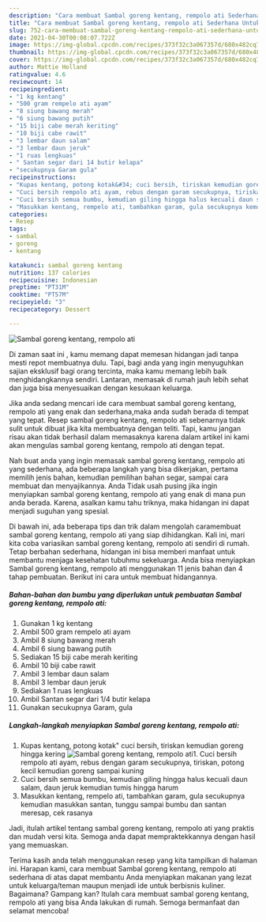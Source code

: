 ```yaml
---
description: "Cara membuat Sambal goreng kentang, rempolo ati Sederhana Untuk Jualan"
title: "Cara membuat Sambal goreng kentang, rempolo ati Sederhana Untuk Jualan"
slug: 752-cara-membuat-sambal-goreng-kentang-rempolo-ati-sederhana-untuk-jualan
date: 2021-04-30T00:08:07.722Z
image: https://img-global.cpcdn.com/recipes/373f32c3a067357d/680x482cq70/sambal-goreng-kentang-rempolo-ati-foto-resep-utama.jpg
thumbnail: https://img-global.cpcdn.com/recipes/373f32c3a067357d/680x482cq70/sambal-goreng-kentang-rempolo-ati-foto-resep-utama.jpg
cover: https://img-global.cpcdn.com/recipes/373f32c3a067357d/680x482cq70/sambal-goreng-kentang-rempolo-ati-foto-resep-utama.jpg
author: Mattie Holland
ratingvalue: 4.6
reviewcount: 14
recipeingredient:
- "1 kg kentang"
- "500 gram rempelo ati ayam"
- "8 siung bawang merah"
- "6 siung bawang putih"
- "15 biji cabe merah keriting"
- "10 biji cabe rawit"
- "3 lembar daun salam"
- "3 lembar daun jeruk"
- "1 ruas lengkuas"
- " Santan segar dari 14 butir kelapa"
- "secukupnya Garam gula"
recipeinstructions:
- "Kupas kentang, potong kotak&#34; cuci bersih, tiriskan kemudian goreng hingga kering"
- "Cuci bersih rempolo ati ayam, rebus dengan garam secukupnya, tiriskan, potong kecil kemudian goreng sampai kuning"
- "Cuci bersih semua bumbu, kemudian giling hingga halus kecuali daun salam, daun jeruk kemudian tumis hingga harum"
- "Masukkan kentang, rempelo ati, tambahkan garam, gula secukupnya kemudian masukkan santan, tunggu sampai bumbu dan santan meresap, cek rasanya"
categories:
- Resep
tags:
- sambal
- goreng
- kentang

katakunci: sambal goreng kentang 
nutrition: 137 calories
recipecuisine: Indonesian
preptime: "PT31M"
cooktime: "PT57M"
recipeyield: "3"
recipecategory: Dessert

---
```



![Sambal goreng kentang, rempolo ati](https://img-global.cpcdn.com/recipes/373f32c3a067357d/680x482cq70/sambal-goreng-kentang-rempolo-ati-foto-resep-utama.jpg)

Di zaman  saat ini , kamu memang dapat memesan hidangan jadi tanpa mesti repot membuatnya dulu. Tapi, bagi anda yang ingin menyuguhkan sajian eksklusif bagi orang tercinta, maka kamu memang lebih baik menghidangkannya sendiri. Lantaran, memasak di rumah jauh lebih sehat dan juga bisa menyesuaikan dengan kesukaan keluarga.

Jika anda sedang mencari ide cara membuat sambal goreng kentang, rempolo ati yang enak dan sederhana,maka anda sudah berada di tempat yang tepat. Resep sambal goreng kentang, rempolo ati  sebenarnya tidak sulit untuk dibuat jika kita membuatnya dengan teliti. Tapi, kamu jangan risau akan tidak berhasil dalam memasaknya 
karena dalam artikel ini kami akan mengulas sambal goreng kentang, rempolo ati dengan tepat.  



Nah buat anda yang ingin memasak sambal goreng kentang, rempolo ati yang sederhana, ada beberapa langkah yang bisa dikerjakan, pertama memilih jenis bahan, kemudian pemilihan bahan segar, sampai cara membuat dan menyajikannya. Anda Tidak usah pusing jika ingin menyiapkan sambal goreng kentang, rempolo ati yang enak di mana pun anda berada. Karena, asalkan kamu  tahu triknya, maka hidangan ini dapat menjadi suguhan yang spesial.

Di bawah ini, ada beberapa tips dan trik dalam mengolah caramembuat sambal goreng kentang, rempolo ati yang siap dihidangkan. Kali ini, mari kita coba variasikan sambal goreng kentang, rempolo ati sendiri di rumah. Tetap berbahan sederhana, hidangan ini bisa memberi manfaat untuk membantu menjaga kesehatan tubuhmu sekeluarga. Anda bisa menyiapkan Sambal goreng kentang, rempolo ati menggunakan 11 jenis bahan dan 4 tahap pembuatan. Berikut ini cara untuk membuat hidangannya.

<!--inarticleads1-->

##### Bahan-bahan dan bumbu yang diperlukan untuk pembuatan Sambal goreng kentang, rempolo ati:

1. Gunakan 1 kg kentang
1. Ambil 500 gram rempelo ati ayam
1. Ambil 8 siung bawang merah
1. Ambil 6 siung bawang putih
1. Sediakan 15 biji cabe merah keriting
1. Ambil 10 biji cabe rawit
1. Ambil 3 lembar daun salam
1. Ambil 3 lembar daun jeruk
1. Sediakan 1 ruas lengkuas
1. Ambil  Santan segar dari 1/4 butir kelapa
1. Gunakan secukupnya Garam, gula




<!--inarticleads2-->

##### Langkah-langkah menyiapkan Sambal goreng kentang, rempolo ati:

1. Kupas kentang, potong kotak&#34; cuci bersih, tiriskan kemudian goreng hingga kering
<img src="https://img-global.cpcdn.com/steps/58f86a1811430ef0/160x128cq70/sambal-goreng-kentang-rempolo-ati-langkah-memasak-1-foto.jpg" alt="Sambal goreng kentang, rempolo ati">1. Cuci bersih rempolo ati ayam, rebus dengan garam secukupnya, tiriskan, potong kecil kemudian goreng sampai kuning
1. Cuci bersih semua bumbu, kemudian giling hingga halus kecuali daun salam, daun jeruk kemudian tumis hingga harum
1. Masukkan kentang, rempelo ati, tambahkan garam, gula secukupnya kemudian masukkan santan, tunggu sampai bumbu dan santan meresap, cek rasanya




Jadi, itulah artikel tentang  sambal goreng kentang, rempolo ati  yang praktis dan mudah versi kita. Semoga anda dapat mempraktekkannya dengan hasil yang memuaskan. 

Terima kasih anda telah menggunakan resep yang kita tampilkan di halaman ini. Harapan kami, cara membuat  Sambal goreng kentang, rempolo ati sederhana di atas dapat membantu Anda menyiapkan makanan yang lezat untuk keluarga/teman maupun menjadi ide untuk berbisnis kuliner. Bagaimana? Gampang kan? Itulah cara membuat sambal goreng kentang, rempolo ati yang bisa Anda lakukan di rumah. Semoga bermanfaat dan selamat mencoba!

